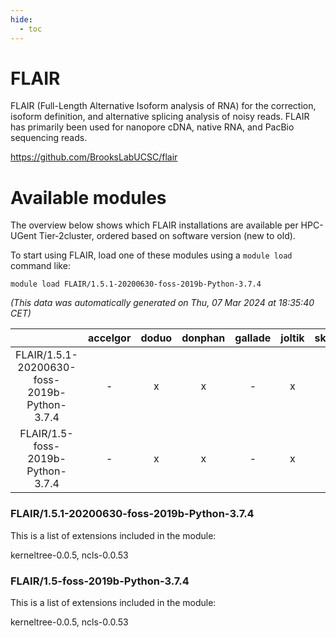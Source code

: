 ```yaml
---
hide:
  - toc
---
```


FLAIR
=====


FLAIR (Full-Length Alternative Isoform analysis of RNA) for the correction, isoform definition, and alternative splicing analysis of noisy reads. FLAIR has primarily been used for nanopore cDNA, native RNA, and PacBio sequencing reads.

https://github.com/BrooksLabUCSC/flair
# Available modules


The overview below shows which FLAIR installations are available per HPC-UGent Tier-2cluster, ordered based on software version (new to old).

To start using FLAIR, load one of these modules using a `module load` command like:

```shell
module load FLAIR/1.5.1-20200630-foss-2019b-Python-3.7.4
```

*(This data was automatically generated on Thu, 07 Mar 2024 at 18:35:40 CET)*  

| |accelgor|doduo|donphan|gallade|joltik|skitty|
| :---: | :---: | :---: | :---: | :---: | :---: | :---: |
|FLAIR/1.5.1-20200630-foss-2019b-Python-3.7.4|-|x|x|-|x|-|
|FLAIR/1.5-foss-2019b-Python-3.7.4|-|x|x|-|x|-|


### FLAIR/1.5.1-20200630-foss-2019b-Python-3.7.4

This is a list of extensions included in the module:

kerneltree-0.0.5, ncls-0.0.53

### FLAIR/1.5-foss-2019b-Python-3.7.4

This is a list of extensions included in the module:

kerneltree-0.0.5, ncls-0.0.53